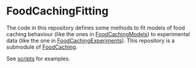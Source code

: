 # FoodCachingFitting

The code in this repository defines some methods to fit models of food caching behaviour (like the ones in [FoodCachingModels](../FoodCachingModels)) to experimental data (like the one in [FoodCachingExperiments](../FoodCachingExperiments)). This repository is a submodule of [FoodCaching](../FoodCaching).

See [scripts](scripts) for examples.
